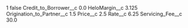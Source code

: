 <?xml version="1.0" encoding="UTF-8"?>
<CustomMetadata xmlns="http://soap.sforce.com/2006/04/metadata" xmlns:xsi="http://www.w3.org/2001/XMLSchema-instance" xmlns:xsd="http://www.w3.org/2001/XMLSchema">
    <label>1</label>
    <protected>false</protected>
    <values>
        <field>Credit_to_Borrower__c</field>
        <value xsi:type="xsd:double">0.0</value>
    </values>
    <values>
        <field>HeloMargin__c</field>
        <value xsi:type="xsd:double">3.125</value>
    </values>
    <values>
        <field>Origination_to_Partner__c</field>
        <value xsi:type="xsd:double">1.5</value>
    </values>
    <values>
        <field>Price__c</field>
        <value xsi:type="xsd:double">2.5</value>
    </values>
    <values>
        <field>Rate__c</field>
        <value xsi:type="xsd:double">6.25</value>
    </values>
    <values>
        <field>Servicing_Fee__c</field>
        <value xsi:type="xsd:double">30.0</value>
    </values>
</CustomMetadata>
